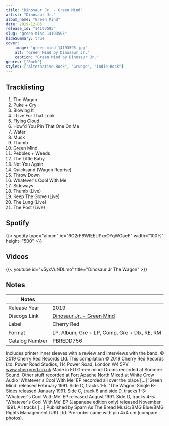 ```yaml
---
title: "Dinosaur Jr. - Green Mind"
artist: "Dinosaur Jr."
album_name: "Green Mind"
date: 2019-12-05
release_id: "14193595"
slug: "green-mind-14193595"
hideSummary: true
cover:
    image: "green-mind-14193595.jpg"
    alt: "Green Mind by Dinosaur Jr."
    caption: "Green Mind by Dinosaur Jr."
genres: ["Rock"]
styles: ["Alternative Rock", "Grunge", "Indie Rock"]
---
```

## Tracklisting
1. The Wagon
2. Puke + Cry
3. Blowing It
4. I Live For That Look
5. Flying Cloud
6. How'd You Pin That One On Me
7. Water
8. Muck
9. Thumb
10. Green Mind
11. Pebbles + Weeds
12. The Little Baby
13. Not You Again
14. Quicksand (Wagon Reprise)
15. Throw Down
16. Whatever's Cool With Me
17. Sideways
18. Thumb (Live)
19. Keep The Glove (Live)
20. The Lung (Live)
21. The Post (Live)
## Spotify
{{< spotify type="album" id="6O2rF8WIEEUPxxOYqWOacF" width="100%" height="500" >}}

## Videos
{{< youtube id="v5yxVuNDLmo" title="Dinosaur Jr The Wagon" >}}

## Notes
| Notes          |             |
| ---------------| ----------- |
| Release Year   | 2019 |
| Discogs Link   | [Dinosaur Jr. - Green Mind](https://www.discogs.com/release/14193595-Dinosaur-Jr-Green-Mind) |
| Label          | Cherry Red |
| Format         | LP, Album, Gre + LP, Comp, Gre + Dlx, RE, RM |
| Catalog Number | PBREDD756 |

Includes printer inner sleeves with a review and interviews with the band.  ℗ 2019 Cherry Red Records Ltd. This compilation © 2019 Cherry Red Records Ltd. Power Road Studios, 114 Power Road, London W4 5PY www.cherryred.co.uk Made in EU  Green mind: Drums recorded at Sorcerer Sound. Other stuff recorded at Fort Apache North Mixed at White Crow Audio  'Whatever's Cool With Me' EP recorded all over the place [...]  'Green Mind' released February 1991. Side C, tracks 1-5: 'The Wagon' Single B-Sides released January 1991. Side C, track 6 and side D, tracks 1-3: 'Whatever's Cool With Me' EP released August 1991. Side D, tracks 4-5: 'Whatever's Cool With Me' EP (Japanese edition only) released November 1991.  All tracks [...] Published by Spam As The Bread Music/BMG Blue/BMG Rights Management (UK) Ltd.  Pre-order came with pin 4x4 cm (compare photos).
